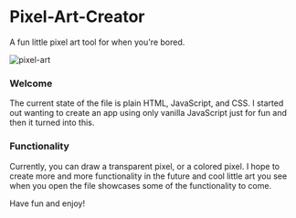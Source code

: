 # Pixel-Art-Creator
A fun little pixel art tool for when you're bored.

![pixel-art](https://i.imgur.com/uq3vhq5.jpg)

### Welcome

The current state of the file is plain HTML, JavaScript, and CSS. I started out wanting to create an app using only vanilla JavaScript just for fun and then it turned into this.

### Functionality

Currently, you can draw a transparent pixel, or a colored pixel. I hope to create more and more functionality in the future and cool little art you see when you open the file showcases some of the functionality to come.

Have fun and enjoy!
